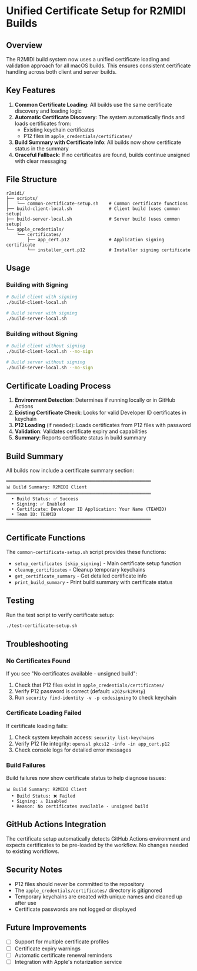 # Unified Certificate Setup for R2MIDI Builds

## Overview

The R2MIDI build system now uses a unified certificate loading and validation approach for all macOS builds. This ensures consistent certificate handling across both client and server builds.

## Key Features

1. **Common Certificate Loading**: All builds use the same certificate discovery and loading logic
2. **Automatic Certificate Discovery**: The system automatically finds and loads certificates from:
   - Existing keychain certificates
   - P12 files in `apple_credentials/certificates/`
3. **Build Summary with Certificate Info**: All builds now show certificate status in the summary
4. **Graceful Fallback**: If no certificates are found, builds continue unsigned with clear messaging

## File Structure

```
r2midi/
├── scripts/
│   └── common-certificate-setup.sh    # Common certificate functions
├── build-client-local.sh              # Client build (uses common setup)
├── build-server-local.sh              # Server build (uses common setup)
└── apple_credentials/
    └── certificates/
        ├── app_cert.p12               # Application signing certificate
        └── installer_cert.p12         # Installer signing certificate
```

## Usage

### Building with Signing

```bash
# Build client with signing
./build-client-local.sh

# Build server with signing
./build-server-local.sh
```

### Building without Signing

```bash
# Build client without signing
./build-client-local.sh --no-sign

# Build server without signing
./build-server-local.sh --no-sign
```

## Certificate Loading Process

1. **Environment Detection**: Determines if running locally or in GitHub Actions
2. **Existing Certificate Check**: Looks for valid Developer ID certificates in keychain
3. **P12 Loading** (if needed): Loads certificates from P12 files with password
4. **Validation**: Validates certificate expiry and capabilities
5. **Summary**: Reports certificate status in build summary

## Build Summary

All builds now include a certificate summary section:

```
═══════════════════════════════════════════════════════
📊 Build Summary: R2MIDI Client
═══════════════════════════════════════════════════════
  • Build Status: ✅ Success
  • Signing: ✅ Enabled
  • Certificate: Developer ID Application: Your Name (TEAMID)
  • Team ID: TEAMID
═══════════════════════════════════════════════════════
```

## Certificate Functions

The `common-certificate-setup.sh` script provides these functions:

- `setup_certificates [skip_signing]` - Main certificate setup function
- `cleanup_certificates` - Cleanup temporary keychains
- `get_certificate_summary` - Get detailed certificate info
- `print_build_summary` - Print build summary with certificate status

## Testing

Run the test script to verify certificate setup:

```bash
./test-certificate-setup.sh
```

## Troubleshooting

### No Certificates Found

If you see "No certificates available - unsigned build":

1. Check that P12 files exist in `apple_credentials/certificates/`
2. Verify P12 password is correct (default: `x2G2srk2RHtp`)
3. Run `security find-identity -v -p codesigning` to check keychain

### Certificate Loading Failed

If certificate loading fails:

1. Check system keychain access: `security list-keychains`
2. Verify P12 file integrity: `openssl pkcs12 -info -in app_cert.p12`
3. Check console logs for detailed error messages

### Build Failures

Build failures now show certificate status to help diagnose issues:

```
📊 Build Summary: R2MIDI Client
  • Build Status: ❌ Failed
  • Signing: ⚠️ Disabled
  • Reason: No certificates available - unsigned build
```

## GitHub Actions Integration

The certificate setup automatically detects GitHub Actions environment and expects certificates to be pre-loaded by the workflow. No changes needed to existing workflows.

## Security Notes

- P12 files should never be committed to the repository
- The `apple_credentials/certificates/` directory is gitignored
- Temporary keychains are created with unique names and cleaned up after use
- Certificate passwords are not logged or displayed

## Future Improvements

- [ ] Support for multiple certificate profiles
- [ ] Certificate expiry warnings
- [ ] Automatic certificate renewal reminders
- [ ] Integration with Apple's notarization service
